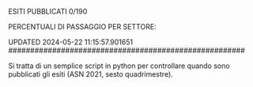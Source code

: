 ESITI PUBBLICATI 0/190 

PERCENTUALI DI PASSAGGIO PER SETTORE:

UPDATED 2024-05-22 11:15:57.901651
###################################################### 

Si tratta di un semplice script in python per controllare quando sono pubblicati gli esiti (ASN 2021, sesto quadrimestre).


